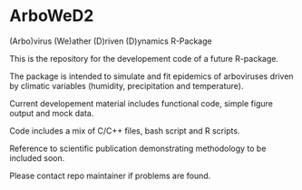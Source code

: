 # ArboWeD2
(Arbo)virus (We)ather (D)riven (D)ynamics R-Package

This is the repository for the developement code of a future R-package.

The package is intended to simulate and fit epidemics of arboviruses driven by climatic variables (humidity, precipitation and temperature).

Current developement material includes functional code, simple figure output and mock data.

Code includes a mix of C/C++ files, bash script and R scripts.

Reference to scientific publication demonstrating methodology to be included soon.

Please contact repo maintainer if problems are found. 
